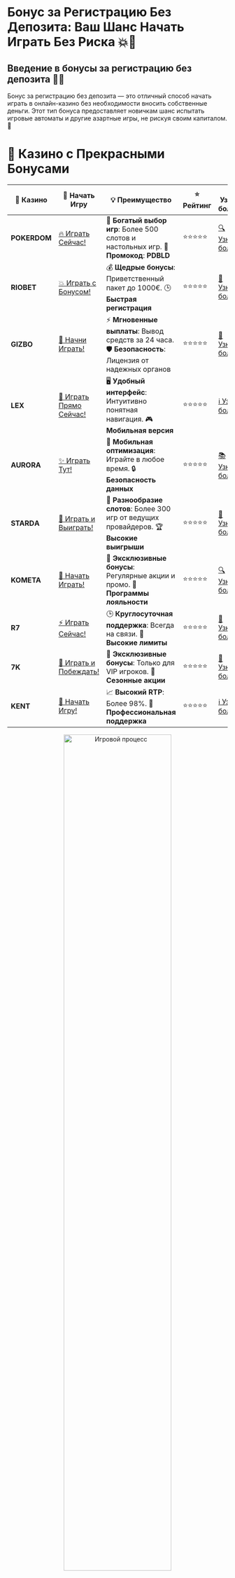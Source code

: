 # **Бонус за Регистрацию Без Депозита: Ваш Шанс Начать Играть Без Риска 💥🎰**

## Введение в **бонусы за регистрацию без депозита** 💸🎉

Бонус за регистрацию без депозита — это отличный способ начать играть в онлайн-казино без необходимости вносить собственные деньги. Этот тип бонуса предоставляет новичкам шанс испытать игровые автоматы и другие азартные игры, не рискуя своим капиталом. 🚀

# 🌟 Казино с Прекрасными Бонусами

| 🎲 **Казино** | 🔗 **Начать Игру** | 💡 **Преимущество** | ⭐ **Рейтинг** | 🔗 **Узнать больше** | 🆕 **Новая информация** |
|--------------|---------------------|---------------------|----------------|----------------------|-------------------------|
| **POKERDOM**  | [🔥 Играть Сейчас!](https://brandplay.link/4k77v2yx) | 🎉 **Богатый выбор игр**: Более 500 слотов и настольных игр. 🎁 **Промокод**: **PDBLD** | ⭐⭐⭐⭐⭐ | [🔍 Узнать больше](https://brandplay.link/4k77v2yx) | 🏆 **Победители турниров** получают эксклюзивные подарки! |
| **RIOBET**    | [💥 Играть с Бонусом!](https://brandplay.link/7xBLTPyj) | 💰 **Щедрые бонусы**: Приветственный пакет до 1000€. 🕒 **Быстрая регистрация** | ⭐⭐⭐⭐⭐ | [📖 Узнать больше](https://brandplay.link/7xBLTPyj) | 💬 **Поддержка 24/7** для комфортной игры в любое время! |
| **GIZBO**     | [🚀 Начни Играть!](https://brandplay.link/bprXw4YV) | ⚡ **Мгновенные выплаты**: Вывод средств за 24 часа. 🛡️ **Безопасность**: Лицензия от надежных органов | ⭐⭐⭐⭐⭐ | [📝 Узнать больше](https://brandplay.link/bprXw4YV) | 🔒 **SSL-шифрование** для максимальной безопасности данных игроков. |
| **LEX**       | [💎 Играть Прямо Сейчас!](https://brandplay.link/zW4hdDFV) | 🖥️ **Удобный интерфейс**: Интуитивно понятная навигация. 🎮 **Мобильная версия** | ⭐⭐⭐⭐⭐ | [ℹ️ Узнать больше](https://brandplay.link/zW4hdDFV) | 📱 **Поддержка всех мобильных устройств** для удобства игры в любом месте. |
| **AURORA**    | [✨ Играть Тут!](https://10trafic-stat2.com/click/668546556bcc6313411604bd/6766/13032/subaccount) | 📱 **Мобильная оптимизация**: Играйте в любое время. 🔒 **Безопасность данных** | ⭐⭐⭐⭐⭐ | [📚 Узнать больше](https://10trafic-stat2.com/click/668546556bcc6313411604bd/6766/13032/subaccount) | 🌍 **Международная лицензия** на деятельность в разных странах. |
| **STARDА**    | [🎉 Играть и Выиграть!](https://brandplay.link/fB7xwRFL) | 🎰 **Разнообразие слотов**: Более 300 игр от ведущих провайдеров. 🏆 **Высокие выигрыши** | ⭐⭐⭐⭐⭐ | [🔎 Узнать больше](https://brandplay.link/fB7xwRFL) | 🎉 **Ежемесячные турниры** с крупными призами! |
| **KOMETA**    | [🎁 Начать Играть!](https://brandplay.link/8ZymQJV8) | 🎁 **Эксклюзивные бонусы**: Регулярные акции и промо. 🔄 **Программы лояльности** | ⭐⭐⭐⭐⭐ | [🔍 Узнать больше](https://brandplay.link/8ZymQJV8) | 🌟 **Персонализированные предложения** для долгосрочных игроков. |
| **R7**        | [⚡ Играть Сейчас!](https://brandplay.link/bMd3Yjsw) | 🕒 **Круглосуточная поддержка**: Всегда на связи. 💸 **Высокие лимиты** | ⭐⭐⭐⭐⭐ | [📖 Узнать больше](https://brandplay.link/bMd3Yjsw) | 🎯 **Рейтинг игроков** для лучших участников. |
| **7K**        | [🎯 Играть и Побеждать!](https://brandplay.link/BvQyFShp) | 🌟 **Эксклюзивные бонусы**: Только для VIP игроков. 🎉 **Сезонные акции** | ⭐⭐⭐⭐⭐ | [📝 Узнать больше](https://brandplay.link/BvQyFShp) | 🥇 **Особые привилегии** для постоянных игроков. |
| **KENT**      | [🔑 Начать Игру!](https://brandplay.link/Fv2WP3js) | 📈 **Высокий RTP**: Более 98%. 💼 **Профессиональная поддержка** | ⭐⭐⭐⭐⭐ | [ℹ️ Узнать больше](https://brandplay.link/Fv2WP3js) | 💬 **Поддержка на нескольких языках** для удобства игроков. |

<div align="center"> <img src="https://i.pinimg.com/originals/1d/b3/25/1db325483acbe642c6d4e6fdd73a4988.gif" alt="Игровой процесс" width="70%"> </div>
---

# 🚀 Быстрые Выигрыши и Поддержка

| 🎲 **Казино** | 🔗 **Начать Игру** | 💡 **Преимущество** | ⭐ **Рейтинг** | 🔗 **Узнать больше** | 🆕 **Новая информация** |
|--------------|---------------------|---------------------|----------------|----------------------|-------------------------|
| **GAMA**      | [🎯 Играть Прямо Сейчас!](https://brandplay.link/j6NMKsDz) | 🔍 **Интуитивный интерфейс**: Легкость использования. 🏅 **Престижные турниры** | ⭐⭐⭐⭐☆ | [🔎 Узнать больше](https://brandplay.link/j6NMKsDz) | 🏆 **Турниры с большими призами** каждый месяц. |
| **ONION**     | [💥 Играть и Выигрывать!](https://brandplay.link/zBGRVpQ9) | 🤑 **Низкие ставки**: Идеально для начинающих. 🔄 **Быстрые выводы** | ⭐⭐⭐⭐☆ | [🔍 Узнать больше](https://brandplay.link/zBGRVpQ9) | 🎮 **Казино для новичков** с простыми правилами. |
| **ЧЕМПИОН**   | [🏅 Играть в Турнире!](https://temon-gter.cfd/go/lRq?p80412p304504pcc44t17455) | 🏅 **Лояльная программа**: Награды за активность. 🎁 **Ежемесячные бонусы** | ⭐⭐⭐⭐☆ | [📖 Узнать больше](https://temon-gter.cfd/go/lRq?p80412p304504pcc44t17455) | 🥇 **Турниры и лояльность** — каждый шаг вознаграждается. |
| **VAVADA**    | [🚀 Играть Без Ожидания!](https://vavadapartner.pro/?promo=ea5c9275-6854-4505-94fc-95ab18221945-linkb2) | 🚀 **Быстрая регистрация**: Начните играть мгновенно. 🔐 **Безопасные транзакции** | ⭐⭐⭐⭐☆ | [📝 Узнать больше](https://vavadapartner.pro/?promo=ea5c9275-6854-4505-94fc-95ab18221945-linkb2) | 🏆 **Программа для новых игроков** с бонусами за регистрацию. |
| **FRIENDS**   | [🎉 Играть и Развлекаться!](https://gofriends.mba/linkb2) | 🤝 **Социальные игры**: Играйте с друзьями. 🌐 **Мультиплатформенность** | ⭐⭐⭐⭐☆ | [ℹ️ Узнать больше](https://gofriends.mba/linkb2) | 🎮 **Играйте с друзьями** и зарабатывайте бонусы за совместные действия. |
| **1WIN**      | [⚡ Играть и Выигрывать!](https://brandplay.link/smXVpBbG) | 🏆 **Спортивные ставки**: Широкий выбор видов спорта. 💵 **Высокие коэффициенты** | ⭐⭐⭐⭐☆ | [📚 Узнать больше](https://brandplay.link/smXVpBbG) | ⚽ **Бонусы на спортивные ставки** для активных игроков. |
| **DRIP**      | [💥 Играть Сразу!](https://drp-ircp01.com/c07e6a3db) | 🌐 **Инновационные игры**: Новейшие игровые технологии. 🛡️ **Высокая безопасность** | ⭐⭐⭐⭐☆ | [🔎 Узнать больше](https://drp-ircp01.com/c07e6a3db) | 🔧 **Инновационные функции** для удобства игры. |
| **JOYCASINO** | [🎰 Играть И Побеждать!](https://rpc30.call2me.pro/?/ru/registration?apkpop=0&partner=p24970p3291217pc98f) | 🎁 **Приятные бонусы**: Ежедневные акции и подарки. 🕹️ **Разнообразие игр** | ⭐⭐⭐⭐☆ | [🔍 Узнать больше](https://rpc30.call2me.pro/?/ru/registration?apkpop=0&partner=p24970p3291217pc98f) | 🎉 **Щедрые фриспины** для новых игроков. |
| **PLAYFORTUNA** | [🔥 Играть С Бонусом!](https://fortunapromo.net/alt/playfortuna/registration?0dc4a9362a71feb7e3f165fb8e766f70) | 🎉 **Регулярные акции**: Бонусы, фриспины и многое другое. 🏅 **Турниры** | ⭐⭐⭐⭐☆ | [📚 Узнать больше](https://fortunapromo.net/alt/playfortuna/registration?0dc4a9362a71feb7e3f165fb8e766f70) | 🎯 **Выгодные предложения** на популярные игры. |
| **SYKAA**     | [💸 Играть Сейчас!](https://s-two-way.com/?source=linkb2&pid=30697) | 💸 **Доступные ставки**: Идеально для новичков. 🎁 **Щедрые бонусы** | ⭐⭐⭐⭐☆ | [🔍 Узнать больше](https://s-two-way.com/?source=linkb2&pid=30697) | 💥 **Акции с большими бонусами** для новичков и опытных игроков. |

<div align="center"> <img src="https://schaeffers-cdn.s3.amazonaws.com/images/default-source/schaeffers-cdn-images/default-images/sectors/bigstock-casino-gambling-concept-with-f-369012793.jpg?sfvrsn=493ad806_4" alt="Игровой процесс" width="70%"> </div>
---

# 💸 Казино с Привлекательными Программами Лояльности

| 🎲 **Казино** | 🔗 **Начать Игру** | 💡 **Преимущество** | ⭐ **Рейтинг** | 🔗 **Узнать больше** | 🆕 **Новая информация** |
|--------------|---------------------|---------------------|----------------|----------------------|-------------------------|
| **KOMETA**    | [🎯 Начни Играть!](https://brandplay.link/8ZymQJV8) | 🎁 **Эксклюзивные бонусы**: Регулярные акции и промо. 🔄 **Программы лояльности** | ⭐⭐⭐⭐⭐ | [🔍 Узнать больше](https://brandplay.link/8ZymQJV8) | 🌟 **Персонализированные предложения** для долгосрочных игроков. |
| **1Xslots**   | [🏅 Играть Прямо Сейчас!](https://brandplay.link/hSB1khtr) | 🎉 **Множество акций**: Еженедельные бонусы и турниры. 🛡️ **Безопасность** | ⭐⭐⭐⭐⭐ | [📚 Узнать больше](https://brandplay.link/hSB1khtr) | 🏅 **Награды за активность**: участники программы лояльности получают специальные привилегии. |
| **R7**        | [🚀 Играть Сейчас!](https://brandplay.link/bMd3Yjsw) | 🕒 **Круглосуточная поддержка**: Всегда на связи. 💸 **Высокие лимиты** | ⭐⭐⭐⭐⭐ | [📖 Узнать больше](https://brandplay.link/bMd3Yjsw) | 💬 **VIP-поддержка** для постоянных игроков с приоритетом. |

<div align="center"> <img src="https://i.pinimg.com/originals/1d/b3/25/1db325483acbe642c6d4e6fdd73a4988.gif" alt="Игровой процесс" width="70%"> </div>
---

---

## Что такое **бонус за регистрацию без депозита**? 🎁🆓

**Бонус за регистрацию без депозита** — это специальное предложение, которое позволяет новым игрокам получить бонусные средства или бесплатные вращения в казино сразу после регистрации, без необходимости вносить депозит. Это идеальный способ начать свой путь в мире онлайн-игр и испытать удачу без первоначальных вложений. 🎲💰

### Основные характеристики **бонусов за регистрацию без депозита** 🌟

1. **Бесплатные средства или фриспины**: Обычно, бонусы приходят в виде определенной суммы на игровой счет или бесплатных вращений в слотах.
2. **Без обязательств по депозиту**: Получить бонус можно сразу после регистрации, без необходимости внесения депозита.
3. **Условия отыгрыша**: Чаще всего бонусы за регистрацию без депозита сопровождаются требованиями по отыгрышу, которые нужно выполнить перед выводом выигрыша.

---

## Как получить **бонус за регистрацию без депозита**? 📝🎉

### 1. **Выбор казино с бонусом без депозита** 🏢🎰

Первый шаг — выбрать надежное онлайн-казино, которое предлагает **бонусы за регистрацию без депозита**. Обратите внимание на лицензии казино и отзывы игроков.

### 2. **Регистрация в казино** ✍️✅

Для получения бонуса необходимо пройти регистрацию на сайте казино. В большинстве случаев, нужно указать только базовую информацию (например, имя, e-mail, дату рождения).

### 3. **Получение бонуса** 🎁💸

После успешной регистрации бонус будет зачислен на ваш игровой счет. В зависимости от предложения, это могут быть как реальные деньги, так и бесплатные вращения для игры в определенные слоты.

### 4. **Выполнение условий отыгрыша** 🔄💡

Чтобы вывести выигранные средства, необходимо выполнить условия отыгрыша бонуса. Это могут быть требования по ставкам или минимальные ставки на выбранные игры.

---

## Преимущества **бонусов за регистрацию без депозита** 💰🎯

### 1. **Без риска** ⚡💸

Главное преимущество бонуса за регистрацию без депозита — это отсутствие риска для ваших собственных средств. Вы можете испытать удачу и познакомиться с казино без вложений.

### 2. **Возможность выигрыша** 🏆🎰

Даже если вы не планируете делать депозит, вы все равно можете выиграть реальные деньги, используя бонусные средства или фриспины. Многие игроки выигрывали крупные суммы именно с помощью таких бонусов!

### 3. **Идеально для новичков** 🚀🎮

Этот бонус — отличная возможность для новичков познакомиться с миром онлайн-казино. Вы можете протестировать игры, разобраться с интерфейсами и понять, как работают различные механизмы, не рискуя своими деньгами.

### 4. **Шанс на дальнейшие бонусы** 🎁✨

Получив бонус за регистрацию без депозита, вы можете стать участником других акций и предложений, таких как бонусы на депозит, фриспины или кэшбек.

---

## Где найти лучшие **бонусы за регистрацию без депозита**? 🎰💎

### 1. **Pokerdom** 🎮💥

- **Лицензия**: Curacao eGaming
- **Тип бонуса**: Бонусные деньги на счет.
- **Методы пополнения**: Банковские карты, электронные кошельки.

#### Преимущества:
- Бонусы без депозита для новых игроков.
- Большое количество акций и турниров.
- Быстрые выплаты.

---

### 2. **Riobet** 🎰🎉

- **Лицензия**: Malta Gaming Authority
- **Тип бонуса**: Бесплатные вращения или бонусные деньги.
- **Методы пополнения**: Visa, MasterCard, Skrill.

#### Преимущества:
- Бонусы без депозита с низкими требованиями.
- Простая регистрация и мгновенное начисление бонусов.
- Поддержка различных платежных систем.

---

### 3. **Gizbo** 💰🎲

- **Лицензия**: UK Gambling Commission
- **Тип бонуса**: Бонус за регистрацию без депозита или бесплатные спины.
- **Методы пополнения**: Банковские карты, электронные кошельки.

#### Преимущества:
- Регулярные акции и бонусы для новичков.
- Качественная служба поддержки.
- Простой процесс отыгрыша бонусов.

---

### 4. **LEX** 🌟🎰

- **Лицензия**: Curacao eGaming
- **Тип бонуса**: Бонусы без депозита или фриспины.
- **Методы пополнения**: Visa, MasterCard, Skrill.

#### Преимущества:
- Отличные бонусы для новичков.
- Множество слотов с возможностью использования бонусов.
- Простой интерфейс и быстрая регистрация.

---

### 5. **Aurora** 🏆🎉

- **Лицензия**: Malta Gaming Authority
- **Тип бонуса**: Бонус за регистрацию без депозита.
- **Методы пополнения**: PayPal, Visa, MasterCard.

#### Преимущества:
- Привлекательные бонусы без депозита.
- Простое отыгрывание бонусов.
- Надежная система защиты данных игроков.

---

### 6. **Starda** ✨🎰

- **Лицензия**: Curacao eGaming
- **Тип бонуса**: Бонусы за регистрацию или бесплатные вращения.
- **Методы пополнения**: Электронные кошельки, криптовалюты.

#### Преимущества:
- Отличные условия для новичков.
- Широкий выбор бонусов и акций.
- Быстрые выплаты и удобный интерфейс.

---

## Заключение: Получите **бонус за регистрацию без депозита** и начните выигрывать! 🎉💰

**Бонус за регистрацию без депозита** — это отличная возможность начать играть в онлайн-казино, не рискуя своими деньгами. Выберите подходящее казино, зарегистрируйтесь, получите бонус и испытайте удачу! 🎲🍀

---

## Часто задаваемые вопросы (FAQ) ❓📚

### 1. Как получить **бонус за регистрацию без депозита**? 🎁✨

Для получения бонуса нужно пройти регистрацию в выбранном казино. После этого бонус будет зачислен на ваш счет автоматически, без необходимости внесения депозита.

### 2. Можно ли вывести выигрыши с **бонуса за регистрацию без депозита**? 💵🎰

Да, вы можете вывести выигранные средства, но для этого нужно выполнить условия отыгрыша бонуса. Это может включать минимальные ставки или отыгрыш бонуса на определенных играх.

### 3. Где можно найти **бонусы за регистрацию без депозита**? 🏆🎲

Множество онлайн-казино предлагают такие бонусы. Выбирайте лицензированные платформы с хорошими отзывами игроков и привлекательными условиями для новичков.

### 4. Есть ли ограничения по выводу средств с **бонуса за регистрацию без депозита**? 💸🔄

Да, обычно казино устанавливают ограничения по максимальной сумме вывода с бонусных средств. Убедитесь, что ознакомились с условиями перед началом игры.
